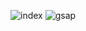 
![index](https://github.com/user-attachments/assets/e276a637-5414-40f3-9579-29a9671bc404)
![gsap](https://github.com/user-attachments/assets/7d51b0e4-989b-4512-a340-4a506f5d914f)
